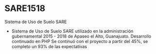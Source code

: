 # SARE1518
Sistema de Uso de Suelo SARE
- Sistema de Uso de Suelo SARE utilizado en la administración gubernamental 2015 - 2018 de Apaseo el Alto, Guanajuato.
Desarrollo continuado en PHP
Se continuó con el proyecto a partir del 45%, se completo un 93% de las expectativas
